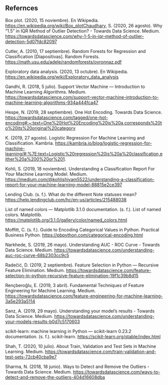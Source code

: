 ## Refernces

Box plot. (2020, 15 noviembre). En Wikipedia. https://en.wikipedia.org/wiki/Box_plotChaudhary, S. (2020, 26 agosto). Why “1.5” in IQR Method of Outlier Detection? - Towards Data Science. Medium. https://towardsdatascience.com/why-1-5-in-iqr-method-of-outlier-detection-5d07fdc82097

Cutler, A. (2010, 17 septiembre). Random Forests for Regression and Classification [Diapositivas]. Random Forests. https://math.usu.edu/adele/randomforests/ovronnaz.pdf

Exploratory data analysis. (2020, 13 octubre). En Wikipedia. https://en.wikipedia.org/wiki/Exploratory_data_analysis

Gandhi, R. (2018, 5 julio). Support Vector Machine — Introduction to Machine Learning Algorithms. Medium. https://towardsdatascience.com/support-vector-machine-introduction-to-machine-learning-algorithms-934a444fca47

Hespe, N. (2019, 28 septiembre). One Hot Encoding. Towards Data Science. https://towardsdatascience.com/tagged/one-hot-encoding#:~:text=One%20Hot%20Encoding%20is%20a,corresponds%20to%20its%20original%20category

K. (2019, 27 agosto). Logistic Regression For Machine Learning and Classification. Kambria. https://kambria.io/blog/logistic-regression-for-machine-learning/#:%7E:text=Logistic%20regression%20is%20a%20classification,either%20a%200%20or%201.

Kohli, S. (2019, 18 noviembre). Understanding a Classification Report For Your Machine Learning Model. Medium. https://medium.com/@kohlishivam5522/understanding-a-classification-report-for-your-machine-learning-model-88815e2ce397

Lending Club. (s. f.). What do the different Note statuses mean? https://help.lendingclub.com/hc/en-us/articles/215488038

List of named colors — Matplotlib 3.1.0 documentation. (s. f.). List of named colors. Matplotlib. https://matplotlib.org/3.1.0/gallery/color/named_colors.html

Moffitt, C. (s. f.). Guide to Encoding Categorical Values in Python. Practical Business Python. https://pbpython.com/categorical-encoding.html

Narkhede, S. (2019, 26 mayo). Understanding AUC - ROC Curve - Towards Data Science. Medium. https://towardsdatascience.com/understanding-auc-roc-curve-68b2303cc9c5

Radečić, D. (2019, 2 septiembre). Feature Selection in Python — Recursive Feature Elimination. Medium. https://towardsdatascience.com/feature-selection-in-python-recursive-feature-elimination-19f1c39b8d15

Rençberoğlu, E. (2019, 3 abril). Fundamental Techniques of Feature Engineering for Machine Learning. Medium. https://towardsdatascience.com/feature-engineering-for-machine-learning-3a5e293a5114

Sanz, A. (2019, 29 mayo). Understanding your model’s results - Towards Data Science. Medium. https://towardsdatascience.com/understanding-your-models-results-b0d7c5170603

scikit-learn: machine learning in Python — scikit-learn 0.23.2 documentation. (s. f.). scikit-learn. https://scikit-learn.org/stable/index.html

Shah, T. (2020, 10 julio). About Train, Validation and Test Sets in Machine Learning. Medium. https://towardsdatascience.com/train-validation-and-test-sets-72cb40cba9e7

Sharma, N. (2018, 18 junio). Ways to Detect and Remove the Outliers - Towards Data Science. Medium. https://towardsdatascience.com/ways-to-detect-and-remove-the-outliers-404d16608dba